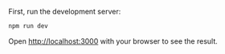 



First, run the development server:

```bash
npm run dev
```

Open [http://localhost:3000](http://localhost:3000) with your browser to see the result.



